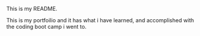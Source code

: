 This is my README.

This is my portfoilio and it has what i have learned, and accomplished with the coding boot camp i went to.
